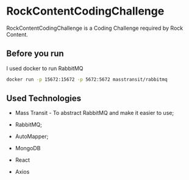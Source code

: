 
# RockContentCodingChallenge

RockContentCodingChallenge is a Coding Challenge required by Rock Content.

## Before you run

I used docker to run RabbitMQ

```bash
docker run -p 15672:15672 -p 5672:5672 masstransit/rabbitmq
```

## Used Technologies

* Mass Transit - To abstract RabbitMQ and make it easier to use;
* RabbitMQ;
* AutoMapper;
* MongoDB


* React
* Axios
